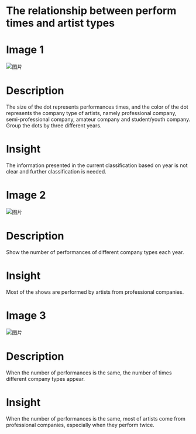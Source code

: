 # The relationship between perform times and artist types

#  Image 1
![图片](https://uploader.shimo.im/f/hWEfvY8ubk6L1Wdg.png!thumbnail?fileGuid=6qDJrVCXVDd9wRhr)

#   Description
The size of the dot represents performances times, and the color of the dot represents the company type of artists, namely professional company, semi-professional company, amateur company and student/youth company.
Group the dots by three different years.

#   Insight
The information presented in the current classification based on year is not clear and further classification is needed.

#  Image 2
![图片](https://uploader.shimo.im/f/dmGUwI9KViuKRGzb.png!thumbnail?fileGuid=6qDJrVCXVDd9wRhr)

#   Description
Show the number of performances of different company types each year.

#   Insight
Most of the shows are performed by artists from professional companies.

#  Image 3
![图片](https://uploader.shimo.im/f/j6PWkaYkPXrvUkYa.png!thumbnail?fileGuid=6qDJrVCXVDd9wRhr)

#   Description
When the number of performances is the same, the number of times different company types appear.

#   Insight
When the number of performances is the same, most of artists come from professional companies, especially when they perform twice.
